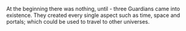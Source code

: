 At the beginning there was nothing, until - three Guardians came into existence. They created every single aspect such as time, space and portals; which could be used to travel to other universes.
